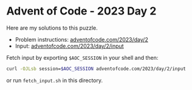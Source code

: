 # Advent of Code - 2023 Day 2
Here are my solutions to this puzzle.

* Problem instructions: [adventofcode.com/2023/day/2](https://adventofcode.com/2023/day/2)
* Input: [adventofcode.com/2023/day/2/input](https://adventofcode.com/2023/day/2/input)

Fetch input by exporting `$AOC_SESSION` in your shell and then:
```bash
curl -OJLsb session=$AOC_SESSION adventofcode.com/2023/day/2/input
```

or run `fetch_input.sh` in this directory.
